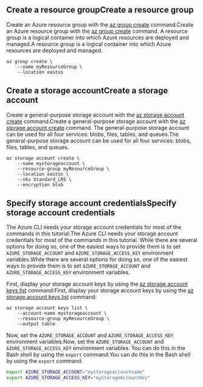 ## <a name="create-a-resource-group"></a><span data-ttu-id="aec5a-101">Create a resource group</span><span class="sxs-lookup"><span data-stu-id="aec5a-101">Create a resource group</span></span>

<span data-ttu-id="aec5a-102">Create an Azure resource group with the [az group create](/cli/azure/group#az_group_create) command.</span><span class="sxs-lookup"><span data-stu-id="aec5a-102">Create an Azure resource group with the [az group create](/cli/azure/group#az_group_create) command.</span></span> <span data-ttu-id="aec5a-103">A resource group is a logical container into which Azure resources are deployed and managed.</span><span class="sxs-lookup"><span data-stu-id="aec5a-103">A resource group is a logical container into which Azure resources are deployed and managed.</span></span>

```azurecli-interactive
az group create \
    --name myResourceGroup \
    --location eastus
```

## <a name="create-a-storage-account"></a><span data-ttu-id="aec5a-104">Create a storage account</span><span class="sxs-lookup"><span data-stu-id="aec5a-104">Create a storage account</span></span>

<span data-ttu-id="aec5a-105">Create a general-purpose storage account with the [az storage account create](/cli/azure/storage/account#create) command.</span><span class="sxs-lookup"><span data-stu-id="aec5a-105">Create a general-purpose storage account with the [az storage account create](/cli/azure/storage/account#create) command.</span></span> <span data-ttu-id="aec5a-106">The general-purpose storage account can be used for all four services: blobs, files, tables, and queues.</span><span class="sxs-lookup"><span data-stu-id="aec5a-106">The general-purpose storage account can be used for all four services: blobs, files, tables, and queues.</span></span> 

```azurecli-interactive
az storage account create \
    --name mystorageaccount \
    --resource-group myResourceGroup \
    --location eastus \
    --sku Standard_LRS \
    --encryption blob
```

## <a name="specify-storage-account-credentials"></a><span data-ttu-id="aec5a-107">Specify storage account credentials</span><span class="sxs-lookup"><span data-stu-id="aec5a-107">Specify storage account credentials</span></span>

<span data-ttu-id="aec5a-108">The Azure CLI needs your storage account credentials for most of the commands in this tutorial.</span><span class="sxs-lookup"><span data-stu-id="aec5a-108">The Azure CLI needs your storage account credentials for most of the commands in this tutorial.</span></span> <span data-ttu-id="aec5a-109">While there are several options for doing so, one of the easiest ways to provide them is to set `AZURE_STORAGE_ACCOUNT` and `AZURE_STORAGE_ACCESS_KEY` environment variables.</span><span class="sxs-lookup"><span data-stu-id="aec5a-109">While there are several options for doing so, one of the easiest ways to provide them is to set `AZURE_STORAGE_ACCOUNT` and `AZURE_STORAGE_ACCESS_KEY` environment variables.</span></span>

<span data-ttu-id="aec5a-110">First, display your storage account keys by using the [az storage account keys list](/cli/azure/storage/account/keys#list) command:</span><span class="sxs-lookup"><span data-stu-id="aec5a-110">First, display your storage account keys by using the [az storage account keys list](/cli/azure/storage/account/keys#list) command:</span></span>

```azurecli-interactive
az storage account keys list \
    --account-name mystorageaccount \
    --resource-group myResourceGroup \
    --output table
```

<span data-ttu-id="aec5a-111">Now, set the `AZURE_STORAGE_ACCOUNT` and `AZURE_STORAGE_ACCESS_KEY` environment variables.</span><span class="sxs-lookup"><span data-stu-id="aec5a-111">Now, set the `AZURE_STORAGE_ACCOUNT` and `AZURE_STORAGE_ACCESS_KEY` environment variables.</span></span> <span data-ttu-id="aec5a-112">You can do this in the Bash shell by using the `export` command:</span><span class="sxs-lookup"><span data-stu-id="aec5a-112">You can do this in the Bash shell by using the `export` command:</span></span>

```bash
export AZURE_STORAGE_ACCOUNT="mystorageaccountname"
export AZURE_STORAGE_ACCESS_KEY="myStorageAccountKey"
```